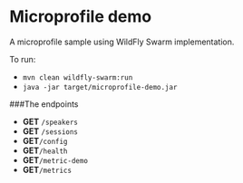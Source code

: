 # Microprofile demo
A microprofile sample using WildFly Swarm implementation.

To run:

* `mvn clean wildfly-swarm:run`
* `java -jar target/microprofile-demo.jar`

###The endpoints

* **GET** `/speakers`
* **GET** `/sessions`
* **GET**`/config`
* **GET**`/health`
* **GET**`/metric-demo`
* **GET**`/metrics`